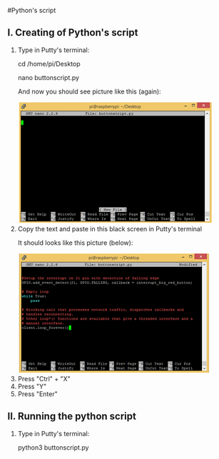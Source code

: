 #Python's script

## I. Creating of Python's script
<OL>
<LI> Type in Putty's terminal: 

<P> cd /home/pi/Desktop </P>
<P> nano buttonscript.py </P> </LI>
 
<P> And now you should see picture like this (again): </P>
<img src="https://github.com/przemyslaw-turek/gm/blob/dev/RaspberryPi/software/HomeAssistant/nano3.png" alt="Pictrue" title=" " /> 
 
<LI> Copy the text and paste in this black screen in Putty's terminal </LI>
<P> It should looks like this picture (below): </P>
<img src="https://github.com/przemyslaw-turek/gm/blob/dev/RaspberryPi/software/HomeAssistant/nano4.png" alt="Pictrue" title=" " />
 
<LI> Press "Ctrl" + "X" </LI>
<LI> Press "Y" </LI>
<LI> Press "Enter" </LI>
</OL>


##  II. Running  the python script

<OL>
<LI> Type in Putty's terminal: </LI>

<P> python3 buttonscript.py </P>
</OL>
